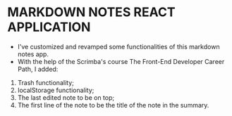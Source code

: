 # MARKDOWN NOTES REACT APPLICATION

- I've customized and revamped some functionalities of this markdown notes app.
- With the help of the Scrimba's course The Front-End Developer Career Path, I added: 
1. Trash functionality; 
2. localStorage functionality;
3. The last edited note to be on top;
4. The first line of the note to be the title of the note in the summary.
